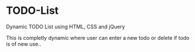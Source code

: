 # TODO-List
Dynamic TODO List using HTML, CSS and jQuery


This is completly dynamic where user can enter a new todo or delete if todo is of new use..
